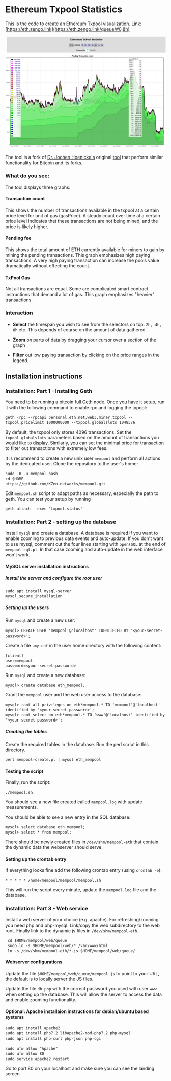 # Ethereum Txpool Statistics

This is the code to create an Ethereum Txpool visualization. Link: [https://eth.zengo.link](https://eth.zengo.link/queue/#0,8h)

![Txpool visualization](Demo.png?raw=true 'Txpool visualization')

The tool is a fork of [Dr. Jochen Hoenicke's](https://jochen-hoenicke.de) original [tool](https://github.com/jhoenicke/mempool) that perform similar functionality for Bitcoin and its forks.

### What do you see:

The tool displays three graphs:

#### Transaction count

This shows the number of transactions available in the txpool at a certain price level for unit of gas (gasPrice).
A steady count over time at a certain price level indicates that these transactions are not being mined, and the price is likely higher.

#### Pending fee

This shows the total amount of ETH currently available for miners to gain by mining the pending transactions.
This graph emphasizes high paying transactions. A very high paying transaction can increase the pools value dramatically without effecting the count.

#### TxPool Gas

Not all transactions are equal. Some are complicated smart contract instructions that demand a lot of gas.
This graph emphasizes "heavier" transactions.

### Interaction

- **Select** the timespan you wish to see from the selectors on top. `2h, 4h, 8h` etc.
  This depends of course on the amount of data gathered.

- **Zoom** on parts of data by dragging your cursor over a section of the graph

- **Filter** out low paying transaction by clicking on the price ranges in the legend.

## Installation instructions

### Installation: Part 1 - Installing Geth

You need to be running a bitcoin full [Geth](https://github.com/ethereum/go-ethereum) node.
Once you have it setup, run it with the following command to enable rpc and logging the txpool:

```
geth -rpc --rpcapi personal,eth,net,web3,miner,txpool --txpool.pricelimit 1000000000 --txpool.globalslots 1048576
```

By default, the txpool only stores 4096 transactions. Set the `txpool.globalslots` parameters based on the amount of transactions you would like to display.
Similarly, you can set the minimal price for transaction to filter out transactions with extremely low fees.

It is recommend to create a new unix user `mempool` and perform all actions by the dedicated user.
Clone the repository to the user's home:

```
sudo -H -u mempool bash
cd $HOME
https://github.com/KZen-networks/mempool.git
```

Edit `mempool.sh` script to adapt paths as necessary, especially the path to geth.
You can test your setup by running

```
geth attach --exec "txpool.status"
```

### Installation: Part 2 - setting up the database

Install `mysql` and create a database.
A database is required if you want to enable zooming to previous data events and auto-update.
If you don't want to use mysql, comment out the four lines starting with `open(SQL` at the end of
`mempool-sql.pl`.
In that case zooming and auto-update in the web interface won't work.

#### MySQL server installation instructions

##### Install the server and configure the root user

```
sudo apt install mysql-server
mysql_secure_installation
```

##### Setting up the users

Run `mysql` and create a new user:

`mysql> CREATE USER 'mempool'@'localhost' IDENTIFIED BY '<your-secret-password>';`

Create a file `.my.cnf` in the user home directory with the following content:

```
[client]
user=mempool
password=<your-secret-password>
```

Run `mysql` and create a new database:

```
mysql> create database eth_mempool;
```

Grant the `mempool` user and the web user access to the database:

```
mysql> rant all privileges on eth*mempool.* TO 'mempool'@'localhost' identified by '<your-secret-password>';
mysql> rant select on eth*mempool.* TO 'www'@'localhost' identified by '<your-secret-password>';
```

##### Creating the tables

Create the required tables in the database. Run the perl script in this directory.

```
perl mempool-create.pl | mysql eth_mempool
```

#### Testing the script

Finally, run the script:

```
./mempool.sh
```

You should see a new file created called `mempool.log` with update measurements.

You should be able to see a new entry in the SQL database:

```
mysql> select database eth_mempool;
mysql> select * from mempool;
```

There should be newly created files in `/dev/shm/mempool-eth` that contain the dynamic data the
webserver should serve.

#### Setting up the crontab entry

If everything looks fine add the following crontab entry (using `crontab -e`):

```
* * * * * /home/mempool/mempool/mempool.sh
```

This will run the script every minute, update the `mempool.log` file and the database.

### Installation: Part 3 - Web service

Install a web server of your choice (e.g. apache).
For refreshing/zooming you need php and php-mysql.
Link/copy the web subdirectory to the web root.
Finally link to the dynamic js files in `/dev/shm/mempool-eth`.

```
 cd $HOME/mempool/web/queue
 sudo ln -s $HOME/mempool/web/* /var/www/html
 ln -s /dev/shm/mempool-eth/*.js $HOME/mempool/web/queue/
```

#### Webserver configurations

Update the file `$HOME/mempool/web/queue/mempool.js` to point to your URL, the default is to locally server the JS files.

Update the file `db.php` with the correct password you used with user `www` when setting up the database.
This will allow the server to access the data and enable zooming functionality.

#### Optional: Apache installaion instructions for debian/ubuntu based systems

```
sudo apt install apache2
sudo apt install php7.2 libapache2-mod-php7.2 php-mysql
sudo apt install php-curl php-json php-cgi

sudo ufw allow "Apache"
sudo ufw allow 80
sudo service apache2 restart
```

Go to port 80 on your localhost and make sure you can see the landing screen
